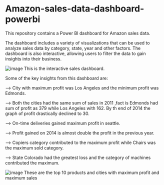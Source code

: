 # Amazon-sales-data-dashboard-powerbi
This repository contains a Power BI dashboard for Amazon sales data. 

The dashboard includes a variety of visualizations that can be used to analyze sales data by category, state, year and other factors. The dashboard is also interactive, allowing users to filter the data to gain insights into their business.


![image](https://github.com/Srieswari/Amazon-sales-data-dashboard-powerbi/assets/99708903/c6056d8c-0795-49ef-b5d2-bf6cf27417b3)
This is the interactive sales dashboard.

Some of the key insights from this dashboard are:

--> City with maximum profit was Los Angeles and the minimum profit was Edmonds.

--> Both the cities had the same sum of sales in 2011 ,fact is Edmonds had sum of profit as 379 while Los Angeles with 162. By th end of 2014 the graph of profit drastically declined to 30.

--> On-time deliveries gained maximum profit in seattle.

--> Profit gained on 2014 is almost double the profit in the previous year.

--> Copiers category contributed to the maximum profit while Chairs was the maximum sold category.

--> State Colorado had the greatest loss and the category of machines contributed the maximum.
















![image](https://github.com/Srieswari/Amazon-sales-data-dashboard-powerbi/assets/99708903/d26c170b-d959-435c-8f78-d17892037051)
These are the top 10 products and cities with maximum profit and maximum sales
